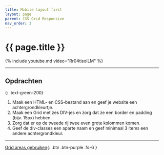 ```yaml
---
title: Mobile layout first
layout: page
parent: CSS Grid Responsive 
nav_order: 3
---
```


# {{ page.title }}

{% include youtube.md video="Rr04tisoILM" %}

---

## Opdrachten
{: .text-green-200}

1. Maak een HTML- en CSS-bestand aan en geef je website een achtergrondkleurtje.
2. Maak een Grid met zes DIV-jes en zorg dat ze een border en padding (bijv. 15px) hebben.
3. Zorg dat er op de tweede rij twee even grote kolommen komen.
4. Geef de div-classes een aparte naam en geef minimaal 3 items een andere achtergrondkleur.


---

[Grid areas gebruiken](3-mobile-grid-areas){: .btn .btn-purple .fs-6 }

